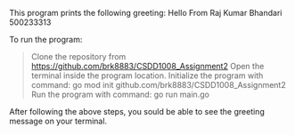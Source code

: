 This program prints the following greeting: Hello From Raj Kumar Bhandari 500233313

To run the program:
> Clone the repository from https://github.com/brk8883/CSDD1008_Assignment2
> Open the terminal inside the program location.
> Initialize the program with command: go mod init github.com/brk8883/CSDD1008_Assignment2
> Run the program with command: go run main.go

After following the above steps, you sould be able to see the greeting message on your terminal.
